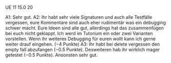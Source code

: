 UE	11	15.0	20	

A1: Sehr gut.
A2: Ihr habt sehr viele Signaturen und auch alle Testfälle vergessen, eure Kommentare sind auch eher rudimentär was ein debugging schwer macht. Eure Ideen sind alle gut, allerdings hat das zusammenfügen bei euch nicht geklappt. Ich werd im Tutorium ein oder zwei Varianten vorstellen. Wenn ihr weiteres Debugging für euren wollt kann ich gerne weiter drauf eingehen. (−4 Punkte) A3: Ihr habt bei delete vergessen den empty fall abzufangen (−0.5 Punkte). Desweiteren hab ihr wirklich mager getestet (−0.5 Punkte). Ansonsten sehr gut. 
